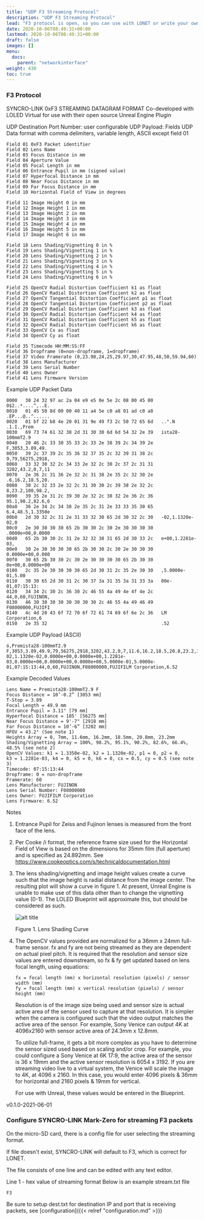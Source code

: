 ```yaml
---
title: "UDP F3 Streaming Protocol"
description: "UDP F3 Streaming Protocol"
lead: "F3 protocol is open, so you can use with LONET or write your own UDP interface"
date: 2020-10-06T08:49:31+00:00
lastmod: 2020-10-06T08:49:31+00:00
draft: false
images: []
menu:
  docs:
    parent: "networkinterface"
weight: 430
toc: true
---
```


### F3 Protocol

SYNCRO-LINK 0xF3 STREAMING DATAGRAM FORMAT
Co-developed with LOLED Virtual for use with their open source Unreal Engine Plugin

UDP Destination Port Number: user configurable
UDP Payload: Fields
UDP Data format with comma delimiters, variable length, ASCII except field 01

    Field 01 0xF3 Packet identifier
    Field 02 Lens Name
    Field 03 Focus Distance in mm
    Field 04 Aperture Value
    Field 05 Focal Length in mm
    Field 06 Entrance Pupil in mm (signed value)
    Field 07 Hyperfocal Distance in mm
    Field 08 Near Focus Distance in mm
    Field 09 Far Focus Distance in mm
    Field 10 Horizontal Field of View in degrees

    Field 11 Image Height 0 in mm
    Field 12 Image Height 1 in mm
    Field 13 Image Height 2 in mm
    Field 14 Image Height 3 in mm
    Field 15 Image Height 4 in mm
    Field 16 Image Height 5 in mm
    Field 17 Image Height 6 in mm

    Field 18 Lens Shading/Vignetting 0 in %
    Field 19 Lens Shading/Vignetting 1 in %
    Field 20 Lens Shading/Vignetting 2 in %
    Field 21 Lens Shading/Vignetting 3 in %
    Field 22 Lens Shading/Vignetting 4 in %
    Field 23 Lens Shading/Vignetting 5 in %
    Field 24 Lens Shading/Vignetting 6 in %

    Field 25 OpenCV Radial Distortion Coefficient k1 as float
    Field 26 OpenCV Radial Distortion Coefficient k2 as float
    Field 27 OpenCV Tangential Distortion Coefficient p1 as float
    Field 28 OpenCV Tangential Distortion Coefficient p2 as float
    Field 29 OpenCV Radial Distortion Coefficient k3 as float
    Field 30 OpenCV Radial Distortion Coefficient k4 as float
    Field 31 OpenCV Radial Distortion Coefficient k5 as float
    Field 32 OpenCV Radial Distortion Coefficient k6 as float
    Field 33 OpenCV Cx as float
    Field 34 OpenCV Cy as float

    Field 35 Timecode HH:MM:SS:FF
    Field 36 Dropframe (0=non-dropframe, 1=dropframe)
    Field 37 Video Framerate (0,23.98,24,25,29.97,30,47.95,48,50,59.94,60)
    Field 38 Lens Manufacturer
    Field 39 Lens Serial Number
    Field 40 Lens Owner
    Field 41 Lens Firmware Version

Example UDP Packet Data

    0000   30 24 32 97 ac 2a 04 e9 e5 0e 5e 2c 08 00 45 00   0$2..*....^,..E.
    0010   01 45 50 8d 00 00 40 11 a4 5e c0 a8 01 ad c0 a8   .EP...@..^......
    0020   01 bf 22 b8 4e 20 01 31 9e 49 f3 2c 50 72 65 6d   ..".N .1.I.,Prem
    0030   69 73 74 61 32 38 2d 31 30 30 6d 6d 54 32 2e 39   ista28-100mmT2.9
    0040   20 46 2c 33 30 35 33 2c 33 2e 38 39 2c 34 39 2e    F,3053,3.89,49.
    0050   39 2c 37 39 2c 35 36 32 37 35 2c 32 39 31 38 2c   9,79,56275,2918,
    0060   33 32 30 32 2c 34 33 2e 32 2c 30 2c 37 2c 31 31   3202,43.2,0,7,11
    0070   2e 36 2c 31 36 2e 32 2c 31 38 2e 35 2c 32 30 2e   .6,16.2,18.5,20.
    0080   38 2c 32 33 2e 32 2c 31 30 30 2c 39 38 2e 32 2c   8,23.2,100,98.2,
    0090   39 35 2e 31 2c 39 30 2e 32 2c 38 32 2e 36 2c 36   95.1,90.2,82.6,6
    00a0   36 2e 34 2c 34 38 2e 35 2c 31 2e 33 33 35 30 65   6.4,48.5,1.3350e
    00b0   2d 30 32 2c 31 2e 31 33 32 30 65 2d 30 32 2c 30   -02,1.1320e-02,0
    00c0   2e 30 30 30 30 65 2b 30 30 2c 30 2e 30 30 30 30   .0000e+00,0.0000
    00d0   65 2b 30 30 2c 31 2e 32 32 38 31 65 2d 30 33 2c   e+00,1.2281e-03,
    00e0   30 2e 30 30 30 30 65 2b 30 30 2c 30 2e 30 30 30   0.0000e+00,0.000
    00f0   30 65 2b 30 30 2c 30 2e 30 30 30 30 65 2b 30 30   0e+00,0.0000e+00
    0100   2c 35 2e 30 30 30 30 65 2d 30 31 2c 35 2e 30 30   ,5.0000e-01,5.00
    0110   30 30 65 2d 30 31 2c 30 37 3a 31 35 3a 31 33 3a   00e-01,07:15:13:
    0120   34 34 2c 30 2c 36 30 2c 46 55 4a 49 4e 4f 4e 2c   44,0,60,FUJINON,
    0130   46 30 38 30 30 30 30 30 30 2c 46 55 4a 49 46 49   F08000000,FUJIFI
    0140   4c 4d 20 43 6f 72 70 6f 72 61 74 69 6f 6e 2c 36   LM Corporation,6
    0150   2e 35 32                                          .52

Example UDP Payload (ASCII)

    ó,Premista28-100mmT2.9 F,3053,3.89,49.9,79,56275,2918,3202,43.2,0,7,11.6,16.2,18.5,20.8,23.2,100,98.2,95.1,90.2,82.6,66.4,48.5,1.3350e-02,1.1320e-02,0.0000e+00,0.0000e+00,1.2281e-03,0.0000e+00,0.0000e+00,0.0000e+00,5.0000e-01,5.0000e-01,07:15:13:44,0,60,FUJINON,F08000000,FUJIFILM Corporation,6.52

Example Decoded Values

    Lens Name = Premista28-100mmT2.9 F
    Focus Distance = 10’-0.2” [3053 mm]
    T-Stop = 3.89
    Focal Length = 49.9 mm
    Entrance Pupil = 3.11" [79 mm]
    Hyperfocal Distance = 185' [56275 mm]
    Near Focus Distance = 9'-7" [2918 mm]
    Far Focus Distance = 10’-6” [3202 mm]
    HFOV = 43.2° (See note 1)
    Heights Array = 0, 7mm, 11.6mm, 16.2mm, 18.5mm, 20.8mm, 23.2mm
    Shading/Vignetting Array = 100%, 98.2%, 95.1%, 90.2%, 82.6%, 66.4%, 48.5% (see note 2)
    OpenCV Values: k1 = 1.3350e-02, k2 = 1.1320e-02, p1 = 0, p2 = 0,
    k3 = 1.2281e-03, k4 = 0, k5 = 0, k6 = 0, cx = 0.5, cy = 0.5 (see note 3)
    Timecode: 07:15:13:44
    Dropframe: 0 = non-dropframe
    Framerate: 60
    Lens Manufacturer: FUJINON
    Lens Serial Number: F08000000
    Lens Owner: FUJIFILM Corporation
    Lens Firmware: 6.52

Notes

1. Entrance Pupil for Zeiss and Fujinon lenses is measured from the front face of the lens.

2. Per Cooke /i format, the reference frame size used for the Horizontal Field of View is based on the dimensions for 35mm film (full aperture) and is specified as 24.892mm. See https://www.cookeoptics.com/s/technicaldocumentation.html

3. The lens shading/vignetting and image height values create a curve such that the image height is radial distance from the image center. The resulting plot will show a curve in figure 1. At present, Unreal Engine is unable to make use of this data other than to change the vignetting value (0-1). The LOLED Blueprint will approximate this, but should be considered as such.

    <img src="/images/shadingcurve.png" title="shadingcurve" alt="alt title"/>

    Figure 1. Lens Shading Curve

4. The OpenCV values provided are normalized for a 36mm x 24mm full-frame sensor. fx and fy are not being streamed as they are dependent on actual pixel pitch.  It is required that the resolution and sensor size values are entered downstream, so fx & fy get updated based on lens focal length, using equations:

    ```
    fx = focal length (mm) x horizontal resolution (pixels) / sensor width (mm)
    fy = focal length (mm) x vertical resolution (pixels) / sensor height (mm)
    ```

    Resolution is of the image size being used and sensor size is actual active area of the sensor used to capture at that resolution. It is simpler when the camera is configured such that the video output matches the active area of the sensor. For example, Sony Venice can output 4K at 4096x2160 with sensor active area of 24.3mm x 12.8mm.

    To utilize full-frame, it gets a bit more complex as you have to determine the sensor sized used based on scaling and/or crop. For example, you could configure a Sony Venice at 6K 17:9, the active area of the sensor is 36 x 19mm and the active sensor resolution is 6054 x 3192. If you are streaming video live to a virtual system, the Venice will scale the image to 4K, at 4096 x 2160. In this case, you would enter 4096 pixels & 36mm for horizontal and 2160 pixels & 19mm for vertical.

    For use with Unreal, these values would be entered in the Blueprint.

v0.1.0-2021-06-01

### Configure SYNCRO-LINK Mark-Zero for streaming F3 packets

On the micro-SD card, there is a config file for user selecting the streaming format.

If file doesn't exist, SYNCRO-LINK will default to F3, which is correct for LONET.

The file consists of one line and can be edited with any text editor.

Line 1 - hex value of streaming format
Below is an example stream.txt file

    F3

Be sure to setup dest.txt for destination IP and port that is receiving packets, see [configuration]({{< relref "configuration.md" >}})
